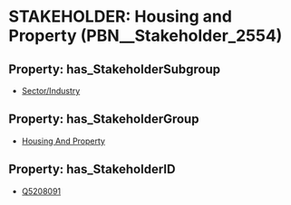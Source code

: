 # STAKEHOLDER: __Housing and Property__ (PBN__Stakeholder_2554)

## Property: has_StakeholderSubgroup

* [Sector/Industry](PBN__StakeholderSubgroup_57)

## Property: has_StakeholderGroup

* [Housing And Property](PBN__StakeholderGroup_10)

## Property: has_StakeholderID

* [Q5208091](Q5208091)

